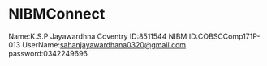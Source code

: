# NIBMConnect
Name:K.S.P Jayawardhna
Coventry ID:8511544
NIBM ID:COBSCComp171P-013
UserName:sahanjayawardhana0320@gmail.com
password:0342249696
